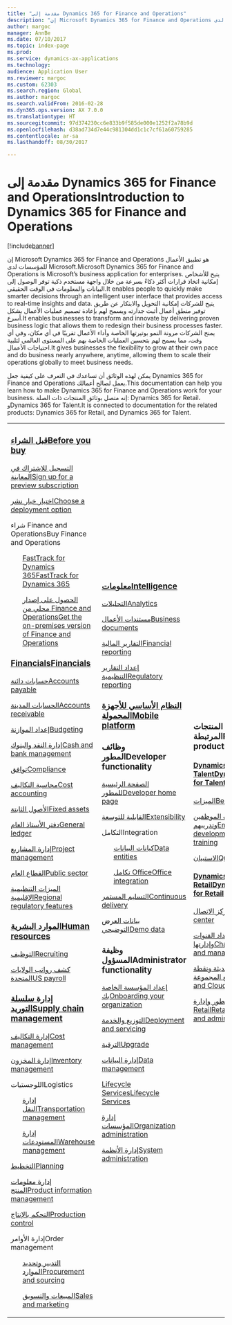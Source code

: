 ```yaml
---
title: "مقدمة إلى Dynamics 365 for Finance and Operations"
description: "إن Microsoft Dynamics 365 for Finance and Operations هو تطبيق الأعمال للمؤسسات لدى Microsoft. تساعدك هذه الصفحة في التعرف على المنتج والبدء في استخدامه."
author: margoc
manager: AnnBe
ms.date: 07/10/2017
ms.topic: index-page
ms.prod: 
ms.service: dynamics-ax-applications
ms.technology: 
audience: Application User
ms.reviewer: margoc
ms.custom: 62303
ms.search.region: Global
ms.author: margoc
ms.search.validFrom: 2016-02-28
ms.dyn365.ops.version: AX 7.0.0
ms.translationtype: HT
ms.sourcegitcommit: 97d374230cc6e833b9f585de000e1252f2a78b9d
ms.openlocfilehash: d38ad734d7e44c981304dd1c1c7cf61a60759285
ms.contentlocale: ar-sa
ms.lasthandoff: 08/30/2017

---
```


# <a name="introduction-to-dynamics-365-for-finance-and-operations"></a><span data-ttu-id="d921b-104">مقدمة إلى Dynamics 365 for Finance and Operations</span><span class="sxs-lookup"><span data-stu-id="d921b-104">Introduction to Dynamics 365 for Finance and Operations</span></span>
[!include[banner](includes/banner.md)]

<span data-ttu-id="d921b-105">إن Microsoft Dynamics 365 for Finance and Operations هو تطبيق الأعمال للمؤسسات لدى Microsoft.</span><span class="sxs-lookup"><span data-stu-id="d921b-105">Microsoft Dynamics 365 for Finance and Operations is Microsoft’s business application for enterprises.</span></span> <span data-ttu-id="d921b-106">يتيح للأشخاص إمكانية اتخاذ قرارات أكثر ذكاءً بسرعة من خلال واجهة مستخدم ذكية توفر الوصول إلى البيانات والمعلومات في الوقت الحقيقي.</span><span class="sxs-lookup"><span data-stu-id="d921b-106">It enables people to quickly make smarter decisions through an intelligent user interface that provides access to real-time insights and data.</span></span> <span data-ttu-id="d921b-107">يتيح للشركات إمكانية التحويل والابتكار عن طريق توفير منطق أعمال أثبت جدارته ويسمح لهم بإعادة تصميم عمليات الأعمال بشكل أسرع.</span><span class="sxs-lookup"><span data-stu-id="d921b-107">It enables businesses to transform and innovate by delivering proven business logic that allows them to redesign their business processes faster.</span></span> <span data-ttu-id="d921b-108">يمنح الشركات مرونة النمو بوتيرتها الخاصة وأداء الأعمال تقريبًا في أي مكان، وفي أي وقت، مما يسمح لهم بتحسين العمليات الخاصة بهم على المستوى العالمي لتلبية احتياجات الأعمال.</span><span class="sxs-lookup"><span data-stu-id="d921b-108">It gives businesses the flexibility to grow at their own pace and do business nearly anywhere, anytime, allowing them to scale their operations globally to meet business needs.</span></span> 

<span data-ttu-id="d921b-109">يمكن لهذه الوثائق أن تساعدك في التعرف على كيفية جعل Dynamics 365 for Finance and Operations يعمل لصالح أعمالك.</span><span class="sxs-lookup"><span data-stu-id="d921b-109">This documentation can help you learn how to make Dynamics 365 for Finance and Operations work for your business.</span></span> <span data-ttu-id="d921b-110">إنه متصل بوثائق المنتجات ذات الصلة: Dynamics 365 for Retail، وDynamics 365 for Talent.</span><span class="sxs-lookup"><span data-stu-id="d921b-110">It is connected to documentation for the related products: Dynamics 365 for Retail, and Dynamics 365 for Talent.</span></span> 

<table>
<colgroup>
<col width="33%" />
<col width="33%" />
<col width="33%" />
</colgroup>
<tbody>
<tr class="odd">
<td>
<h3><span data-ttu-id="d921b-111"><a href="../fin-and-ops/get-started/before-you-buy">قبل الشراء</a></span><span class="sxs-lookup"><span data-stu-id="d921b-111"><a href="../fin-and-ops/get-started/before-you-buy">Before you buy</a></span></span></h3>
<p><span data-ttu-id="d921b-112"><a href="../dev-itpro/dev-tools/sign-up-preview-subscription">التسجيل للاشتراك في المعاينة</a></span><span class="sxs-lookup"><span data-stu-id="d921b-112"><a href="../dev-itpro/dev-tools/sign-up-preview-subscription">Sign up for a preview subscription</a></span></span></p>
 <p><span data-ttu-id="d921b-113"><a href="../dev-itpro/deployment/choose-deployment-type">اختيار خيار نشر</a></span><span class="sxs-lookup"><span data-stu-id="d921b-113"><a href="../dev-itpro/deployment/choose-deployment-type">Choose a deployment option</a></span></span></p>
<p><span data-ttu-id="d921b-114">شراء Finance and Operations</span><span class="sxs-lookup"><span data-stu-id="d921b-114">Buy Finance and Operations</span></span></p>
 <ul style="list-style-type:none">
  <p><span data-ttu-id="d921b-115"><a href="../fin-and-ops/get-started/fasttrack-dynamics-365-overview">FastTrack for Dynamics 365</a></span><span class="sxs-lookup"><span data-stu-id="d921b-115"><a href="../fin-and-ops/get-started/fasttrack-dynamics-365-overview">FastTrack for Dynamics 365</a></span></span></p>
  <p><span data-ttu-id="d921b-116"><a href="../dev-itpro/get-started/purchase-on-premises">الحصول على إصدار محلي من Finance and Operations</a></span><span class="sxs-lookup"><span data-stu-id="d921b-116"><a href="../dev-itpro/get-started/purchase-on-premises">Get the on-premises version of Finance and Operations</a></span></span></p></ul>

<h3><span data-ttu-id="d921b-117"><a href="../financials/index">Financials</a></span><span class="sxs-lookup"><span data-stu-id="d921b-117"><a href="../financials/index">Financials</a></span></span></h3>
<p><span data-ttu-id="d921b-118"><a href="../financials/accounts-payable/accounts-payable">حسابات دائنة</a></span><span class="sxs-lookup"><span data-stu-id="d921b-118"><a href="../financials/accounts-payable/accounts-payable">Accounts payable</a></span></span></p>
<p><span data-ttu-id="d921b-119"><a href="../financials/accounts-receivable/accounts-receivable">الحسابات المدينة</a></span><span class="sxs-lookup"><span data-stu-id="d921b-119"><a href="../financials/accounts-receivable/accounts-receivable">Accounts receivable</a></span></span></p>
<p><span data-ttu-id="d921b-120"><a href="../financials/budgeting/budgeting-overview">إعداد الموازنة</a></span><span class="sxs-lookup"><span data-stu-id="d921b-120"><a href="../financials/budgeting/budgeting-overview">Budgeting</a></span></span></p>
<p><span data-ttu-id="d921b-121"><a href="../financials/cash-bank-management/cash-bank-management">إدارة النقد والبنوك</a></span><span class="sxs-lookup"><span data-stu-id="d921b-121"><a href="../financials/cash-bank-management/cash-bank-management">Cash and bank management</a></span></span></p>
<p><span data-ttu-id="d921b-122"><a href="../financials/general-ledger/audit-policy-rules">توافق</a></span><span class="sxs-lookup"><span data-stu-id="d921b-122"><a href="../financials/general-ledger/audit-policy-rules">Compliance</a></span></span></p>
<p><span data-ttu-id="d921b-123"><a href="../financials/cost-accounting/cost-accounting-home-page">محاسبة التكاليف</a></span><span class="sxs-lookup"><span data-stu-id="d921b-123"><a href="../financials/cost-accounting/cost-accounting-home-page">Cost accounting</a></span></span></p>
<p><span data-ttu-id="d921b-124"><a href="../financials/fixed-assets/fixed-assets">الأصول الثابتة</a></span><span class="sxs-lookup"><span data-stu-id="d921b-124"><a href="../financials/fixed-assets/fixed-assets">Fixed assets</a></span></span></p>
<p><span data-ttu-id="d921b-125"><a href="../financials/general-ledger/general-ledger">دفتر الأستاذ العام</a></span><span class="sxs-lookup"><span data-stu-id="d921b-125"><a href="../financials/general-ledger/general-ledger">General ledger</a></span></span></p>
<p><span data-ttu-id="d921b-126"><a href="../financials/project-management/overview-project-management-accounting">إدارة المشاريع</a></span><span class="sxs-lookup"><span data-stu-id="d921b-126"><a href="../financials/project-management/overview-project-management-accounting">Project management</a></span></span></p>
<p><span data-ttu-id="d921b-127"><a href="../financials/public-sector/public-sector-functionality">القطاع العام</a></span><span class="sxs-lookup"><span data-stu-id="d921b-127"><a href="../financials/public-sector/public-sector-functionality">Public sector</a></span></span></p>
<p><span data-ttu-id="d921b-128"><a href="../dev-itpro/lcs-solutions/country-region">الميزات التنظيمية الإقليمية</a></span><span class="sxs-lookup"><span data-stu-id="d921b-128"><a href="../dev-itpro/lcs-solutions/country-region">Regional regulatory features</a></span></span></p>

<H3><span data-ttu-id="d921b-129"><a href="hr/hr-landing-page">الموارد البشرية</a></span><span class="sxs-lookup"><span data-stu-id="d921b-129"><a href="hr/hr-landing-page">Human resources</a></span></span></h3>
<p><span data-ttu-id="d921b-130"><a href="hr/manage-recruiting-process">التوظيف</a></span><span class="sxs-lookup"><span data-stu-id="d921b-130"><a href="hr/manage-recruiting-process">Recruiting</a></span></span></p>
<p><span data-ttu-id="d921b-131"><a href="hr/localizations/noam-usa-payroll">كشف رواتب الولايات المتحدة</a></span><span class="sxs-lookup"><span data-stu-id="d921b-131"><a href="hr/localizations/noam-usa-payroll">US payroll</a></span></span></p>

<h3><span data-ttu-id="d921b-132"><a href="../supply-chain/index">إدارة سلسلة التوريد</a></span><span class="sxs-lookup"><span data-stu-id="d921b-132"><a href="../supply-chain/index">Supply chain management</a></span></span></h3>
<p><span data-ttu-id="d921b-133"><a href="../supply-chain/cost-management/costing-sheets">إدارة التكاليف</a></span><span class="sxs-lookup"><span data-stu-id="d921b-133"><a href="../supply-chain/cost-management/costing-sheets">Cost management</a></span></span></p>
<p><span data-ttu-id="d921b-134"><a href="../supply-chain/inventory/inventory-locations">إدارة المخزون</a></span><span class="sxs-lookup"><span data-stu-id="d921b-134"><a href="../supply-chain/inventory/inventory-locations">Inventory management</a></span></span></p>
<p><span data-ttu-id="d921b-135">اللوجستيات</span><span class="sxs-lookup"><span data-stu-id="d921b-135">Logistics</span></span></p>
<ul style="list-style-type:none">
<p><span data-ttu-id="d921b-136"><a href="../supply-chain/transportation/transportation-management-overview">إدارة النقل</a></span><span class="sxs-lookup"><span data-stu-id="d921b-136"><a href="../supply-chain/transportation/transportation-management-overview">Transportation management</a></span></span></p>
<p><span data-ttu-id="d921b-137"><a href="../supply-chain/warehousing/warehouse-configuration">إدارة المستودعات</a></span><span class="sxs-lookup"><span data-stu-id="d921b-137"><a href="../supply-chain/warehousing/warehouse-configuration">Warehouse management</a></span></span></p></ul>
<p><span data-ttu-id="d921b-138"><a href="../supply-chain/master-planning/master-plans">التخطيط</a></span><span class="sxs-lookup"><span data-stu-id="d921b-138"><a href="../supply-chain/master-planning/master-plans">Planning</a></span></span></p>
<p><span data-ttu-id="d921b-139"><a href="../supply-chain/pim/product-information">إدارة معلومات المنتج</a></span><span class="sxs-lookup"><span data-stu-id="d921b-139"><a href="../supply-chain/pim/product-information">Product information management</a></span></span></p>
<p><span data-ttu-id="d921b-140"><a href="../supply-chain/production-control/create-production-orders">التحكم بالإنتاج</a></span><span class="sxs-lookup"><span data-stu-id="d921b-140"><a href="../supply-chain/production-control/create-production-orders">Production control</a></span></span></p>
<p><span data-ttu-id="d921b-141">إدارة الأوامر</span><span class="sxs-lookup"><span data-stu-id="d921b-141">Order management</span></span></p>
  <ul style="list-style-type:none">
  <p><span data-ttu-id="d921b-142"><a href="../supply-chain/procurement/procurement-sourcing-overview">التدبير وتحديد الموارد</a></span><span class="sxs-lookup"><span data-stu-id="d921b-142"><a href="../supply-chain/procurement/procurement-sourcing-overview">Procurement and sourcing</a></span></span></p>
  <p><span data-ttu-id="d921b-143"><a href="../supply-chain/sales-marketing/overview-sales-marketing">المبيعات والتسويق</a></span><span class="sxs-lookup"><span data-stu-id="d921b-143"><a href="../supply-chain/sales-marketing/overview-sales-marketing">Sales and marketing</a></span></span></p></ul>
</td>
<td>
<h3><span data-ttu-id="d921b-144"><a href="../dev-itpro/analytics/information-access-reporting">معلومات</a></span><span class="sxs-lookup"><span data-stu-id="d921b-144"><a href="../dev-itpro/analytics/information-access-reporting">Intelligence</a></span></span></h3>
<p><span data-ttu-id="d921b-145"><a href="../dev-itpro/analytics/analytics">التحليلات</a></span><span class="sxs-lookup"><span data-stu-id="d921b-145"><a href="../dev-itpro/analytics/analytics">Analytics</a></span></span></p>
 <p><span data-ttu-id="d921b-146"><a href="../dev-itpro/analytics/document-reporting-services">مستندات الأعمال</a></span><span class="sxs-lookup"><span data-stu-id="d921b-146"><a href="../dev-itpro/analytics/document-reporting-services">Business documents</a></span></span></p>
<p><span data-ttu-id="d921b-147"><a href="../dev-itpro/analytics/financial-reporting-intro">التقارير المالية</a></span><span class="sxs-lookup"><span data-stu-id="d921b-147"><a href="../dev-itpro/analytics/financial-reporting-intro">Financial reporting</a></span></span></p>
<p><span data-ttu-id="d921b-148"><a href="../dev-itpro/analytics/general-electronic-reporting">إعداد التقارير التنظيمية</a></span><span class="sxs-lookup"><span data-stu-id="d921b-148"><a href="../dev-itpro/analytics/general-electronic-reporting">Regulatory reporting</a></span></span></p>

<h3><span data-ttu-id="d921b-149"><a href="../dev-itpro/mobile-apps/platform/mobile-platform-home-page">النظام الأساسي للأجهزة المحمولة</a></span><span class="sxs-lookup"><span data-stu-id="d921b-149"><a href="../dev-itpro/mobile-apps/platform/mobile-platform-home-page">Mobile platform</a></span></span></h3>

<h3><span data-ttu-id="d921b-150">وظائف المطور</span><span class="sxs-lookup"><span data-stu-id="d921b-150">Developer functionality</span></span></h3>
<p><span data-ttu-id="d921b-151"><a href="../dev-itpro/dev-tools/developer-home-page">الصفحة الرئيسية للمطور</a></span><span class="sxs-lookup"><span data-stu-id="d921b-151"><a href="../dev-itpro/dev-tools/developer-home-page">Developer home page</a></span></span></p>
<p><span data-ttu-id="d921b-152"><a href="../dev-itpro/extensibility/extensibility-home-page">القابلية للتوسعة</a></span><span class="sxs-lookup"><span data-stu-id="d921b-152"><a href="../dev-itpro/extensibility/extensibility-home-page">Extensibility</a></span></span></p>
<p><span data-ttu-id="d921b-153">التكامل</span><span class="sxs-lookup"><span data-stu-id="d921b-153">Integration</span></span></p>
<ul style="list-style-type:none"><p><span data-ttu-id="d921b-154"><a href="../dev-itpro/data-entities/data-entities">كيانات البيانات</a></span><span class="sxs-lookup"><span data-stu-id="d921b-154"><a href="../dev-itpro/data-entities/data-entities">Data entities</a></span></span></p>
<p><span data-ttu-id="d921b-155"><a href="../dev-itpro/office-integration/office-integration">تكامل Office</a></span><span class="sxs-lookup"><span data-stu-id="d921b-155"><a href="../dev-itpro/office-integration/office-integration">Office integration</a></span></span></p></ul></p>
<p><span data-ttu-id="d921b-156"><a href="../dev-itpro/dev-tools/continuous-delivery-home-page">التسليم المستمر</a></span><span class="sxs-lookup"><span data-stu-id="d921b-156"><a href="../dev-itpro/dev-tools/continuous-delivery-home-page">Continuous delivery</a></span></span></p>
<p><span data-ttu-id="d921b-157"><a href="../dev-itpro/get-started/demo-data">بيانات العرض التوضيحي</a></span><span class="sxs-lookup"><span data-stu-id="d921b-157"><a href="../dev-itpro/get-started/demo-data">Demo data</a></span></span></p>

<h3><span data-ttu-id="d921b-158">وظيفة المسؤول</span><span class="sxs-lookup"><span data-stu-id="d921b-158">Administrator functionality</span></span></h3>
<p><span data-ttu-id="d921b-159"><a href="../fin-and-ops/get-started/onboarding-home">إعداد المؤسسة الخاصة بك</a></span><span class="sxs-lookup"><span data-stu-id="d921b-159"><a href="../fin-and-ops/get-started/onboarding-home">Onboarding your organization</a></span></span></p>
<p><span data-ttu-id="d921b-160"><a href="../dev-itpro/deployment/deploy-demo-environment">التوزيع والخدمة</a></span><span class="sxs-lookup"><span data-stu-id="d921b-160"><a href="../dev-itpro/deployment/deploy-demo-environment">Deployment and servicing</a></span></span></p>
<p><span data-ttu-id="d921b-161"><a href="../dev-itpro/migration-upgrade/upgrade-home-page">الترقية</a></span><span class="sxs-lookup"><span data-stu-id="d921b-161"><a href="../dev-itpro/migration-upgrade/upgrade-home-page">Upgrade</a></span></span></p>
<p><span data-ttu-id="d921b-162"><a href="../dev-itpro/data-entities/data-management-integration-data-entity">إدارة البيانات</a></span><span class="sxs-lookup"><span data-stu-id="d921b-162"><a href="../dev-itpro/data-entities/data-management-integration-data-entity">Data management</a></span></span></p>
<p><span data-ttu-id="d921b-163"><a href="../dev-itpro/lifecycle-services/lcs">Lifecycle Services</a></span><span class="sxs-lookup"><span data-stu-id="d921b-163"><a href="../dev-itpro/lifecycle-services/lcs">Lifecycle Services</a></span></span></p>
<p><span data-ttu-id="d921b-164"><a href="../fin-and-ops/organization-administration/organization-administration-home-page">إدارة المؤسسات</a></span><span class="sxs-lookup"><span data-stu-id="d921b-164"><a href="../fin-and-ops/organization-administration/organization-administration-home-page">Organization administration</a></span></span></p>
<p><span data-ttu-id="d921b-165"><a href="../dev-itpro/sysadmin/system-administration-home-page">إدارة الأنظمة</a></span><span class="sxs-lookup"><span data-stu-id="d921b-165"><a href="../dev-itpro/sysadmin/system-administration-home-page">System administration</a></span></span></p>
</td>
<td>
<h3><span data-ttu-id="d921b-166">المنتجات المرتبطة</span><span class="sxs-lookup"><span data-stu-id="d921b-166">Related products</span></span></h3>
<h4><span data-ttu-id="d921b-167"><a href="../talent/index">Dynamics 365 for Talent</a></span><span class="sxs-lookup"><span data-stu-id="d921b-167"><a href="../talent/index">Dynamics 365 for Talent</a></span></span></h4>
<p><span data-ttu-id="d921b-168"><a href="../talent/manage-benefit-program">الميزات</a></span><span class="sxs-lookup"><span data-stu-id="d921b-168"><a href="../talent/manage-benefit-program">Benefits</a></span></span></p>
<p><span data-ttu-id="d921b-169"><a href="../talent/performance-management-overview">تنمية مهارات الموظفين وتدريبهم</a></span><span class="sxs-lookup"><span data-stu-id="d921b-169"><a href="../talent/performance-management-overview">Employee development and training</a></span></span></p>
<p><span data-ttu-id="d921b-170"><a href="../talent/questionnaires">الاستبيان</a></span><span class="sxs-lookup"><span data-stu-id="d921b-170"><a href="../talent/questionnaires">Questionnaire</a></span></span></p>

<h4><span data-ttu-id="d921b-171"><a href="../retail/index">Dynamics 365 for Retail</a></span><span class="sxs-lookup"><span data-stu-id="d921b-171"><a href="../retail/index">Dynamics 365 for Retail</a></span></span></h4>
<p><span data-ttu-id="d921b-172"><a href="../retail/call-center-functionality">مركز الاتصال</span><span class="sxs-lookup"><span data-stu-id="d921b-172"><a href="../retail/call-center-functionality">Call center</span></span></p>
<p><span data-ttu-id="d921b-173"><a href="../retail/define-maintain-retail-channels">إعداد القنوات وإدارتها</span><span class="sxs-lookup"><span data-stu-id="d921b-173"><a href="../retail/define-maintain-retail-channels">Channel setup and management</span></span></p>
<p><span data-ttu-id="d921b-174"><a href="../retail/retail-peripherals-overview">نقطة البيع الحديثة ونقطة بيع المجموعة</span><span class="sxs-lookup"><span data-stu-id="d921b-174"><a href="../retail/retail-peripherals-overview">MPOS and Cloud POS</span></span></p>
<p><span data-ttu-id="d921b-175"><a href="../retail/dev-itpro/dev-retail-home-page">مطور وإدارة Retail</span><span class="sxs-lookup"><span data-stu-id="d921b-175"><a href="../retail/dev-itpro/dev-retail-home-page">Retail developer and administration</span></span></p>

</td>
</tr>

</tbody>
</table>

